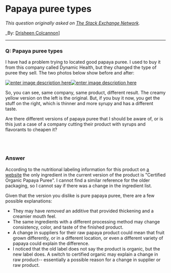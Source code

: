﻿# Papaya puree types

_This question originally asked on [The Stack Exchange Network](https://cooking.stackexchange.com/q/112702)._

_By: [Drisheen Colcannon](https://cooking.stackexchange.com/u/26201)]
<br><hr>
### Q: Papaya puree types
<p>I have had a problem trying to located good papaya puree. I used to buy it from this company called Dynamic Health, but they changed the type of puree they sell. The two photos below show before and after:</p>
<p><a href="https://i.sstatic.net/cRQct.png" rel="nofollow noreferrer"><img src="https://i.sstatic.net/cRQct.png" alt="enter image description here" /></a><a href="https://i.sstatic.net/IghfA.png" rel="nofollow noreferrer"><img src="https://i.sstatic.net/IghfA.png" alt="enter image description here" /></a></p>
<p>So, you can see, same company, same product, different result. The creamy yellow version on the left is the original. But, if you buy it now, you get the stuff on the right, which is thinner and more syrupy and has a different taste.</p>
<p>Are there different versions of papaya puree that I should be aware of, or is this just a case of a company cutting their product with syrups and flavorants to cheapen it?</p>

<br><br>
### Answer 
<p>According to the nutritional labeling information for this product on <a href="https://www.swansonvitamins.com/dynamic-health-papaya-puree-16-fl-oz-liquid" rel="nofollow noreferrer">a website</a> the only ingredient in the current version of the product is &quot;Certified Organic Papaya Puree&quot;. I cannot find a similar reference for the older packaging, so I cannot say if there was a change in the ingredient list.</p>
<p>Given that the version you dislike is pure papaya puree, there are a few possible explanations:</p>
<ul>
<li>They may have <em>removed</em> an additive that provided thickening and a creamier mouth feel.</li>
<li>The same ingredients with a different processing method may change consistency, color, and taste of the finished product.</li>
<li>A change in suppliers for their raw papaya product could mean that fruit grown differently, or in a different location, or even a different variety of papaya could explain the difference.</li>
<li>I noticed that the old label does not say the product is organic, but the new label does. A switch to certified organic may explain a change in raw product-- essentially a possible reason for a change in supplier or raw product.</li>
</ul>

